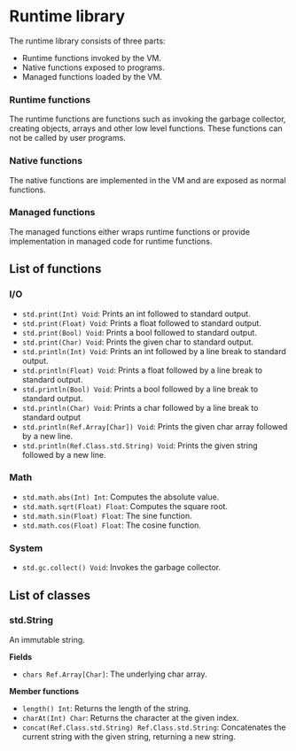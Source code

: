 Runtime library
==============

The runtime library consists of three parts:

* Runtime functions invoked by the VM.
* Native functions exposed to programs.
* Managed functions loaded by the VM.

### Runtime functions
The runtime functions are functions such as invoking the garbage collector, creating objects, arrays and other low level functions. These functions can not be called by user programs.

### Native functions
The native functions are implemented in the VM and are exposed as normal functions.

### Managed functions
The managed functions either wraps runtime functions or provide implementation in managed code for runtime functions.

## List of functions

### I/O
* `std.print(Int) Void`: Prints an int followed to standard output.
* `std.print(Float) Void`: Prints a float followed to standard output.
* `std.print(Bool) Void`: Prints a bool followed to standard output.
* `std.print(Char) Void`: Prints the given char to standard output.
* `std.println(Int) Void`: Prints an int followed by a line break to standard output.
* `std.println(Float) Void`: Prints a float followed by a line break to standard output.
* `std.println(Bool) Void`: Prints a bool followed by a line break to standard output.
* `std.println(Char) Void`: Prints a char followed by a line break to standard output
* `std.println(Ref.Array[Char]) Void`: Prints the given char array followed by a new line.
* `std.println(Ref.Class.std.String) Void`: Prints the given string followed by a new line.

### Math
* `std.math.abs(Int) Int`: Computes the absolute value.
* `std.math.sqrt(Float) Float`: Computes the square root.
* `std.math.sin(Float) Float`: The sine function.
* `std.math.cos(Float) Float`: The cosine function.

### System
* `std.gc.collect() Void`: Invokes the garbage collector.

## List of classes

### std.String
An immutable string.

__Fields__
* `chars Ref.Array[Char]`: The underlying char array.

__Member functions__
* `length() Int`: Returns the length of the string.
* `charAt(Int) Char`: Returns the character at the given index.
* `concat(Ref.Class.std.String) Ref.Class.std.String`: Concatenates the current string with the given string, returning a new string.
